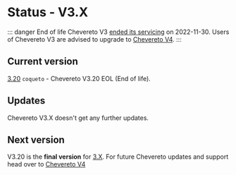 # Status - V3.X

::: danger End of life
Chevereto V3 [ended its servicing](https://blog.chevereto.com/2022/09/05/end-of-support-for-v3/) on 2022-11-30. Users of Chevereto V3 are advised to upgrade to [Chevereto V4](https://v4-docs.chevereto.com).
:::

## Current version

[3.20](https://releases.chevereto.com/3.X/) `coqueto` - Chevereto V3.20 EOL (End of life).

## Updates

Chevereto V3.X doesn't get any further updates.

## Next version

V3.20 is the **final version** for [3.X](https://releases.chevereto.com/3.X/). For future Chevereto updates and support head over to [Chevereto V4](https://v4-docs.chevereto.com/)
